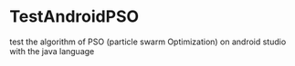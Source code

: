 # TestAndroidPSO
test the algorithm of PSO (particle swarm Optimization) on android studio with the java language
